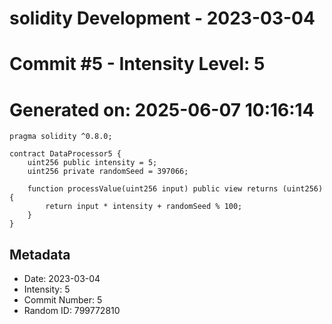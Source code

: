 ﻿# solidity Development - 2023-03-04
# Commit #5 - Intensity Level: 5
# Generated on: 2025-06-07 10:16:14
```solidity
pragma solidity ^0.8.0;

contract DataProcessor5 {
    uint256 public intensity = 5;
    uint256 private randomSeed = 397066;

    function processValue(uint256 input) public view returns (uint256) {
        return input * intensity + randomSeed % 100;
    }
}
```
## Metadata
- Date: 2023-03-04
- Intensity: 5
- Commit Number: 5
- Random ID: 799772810
